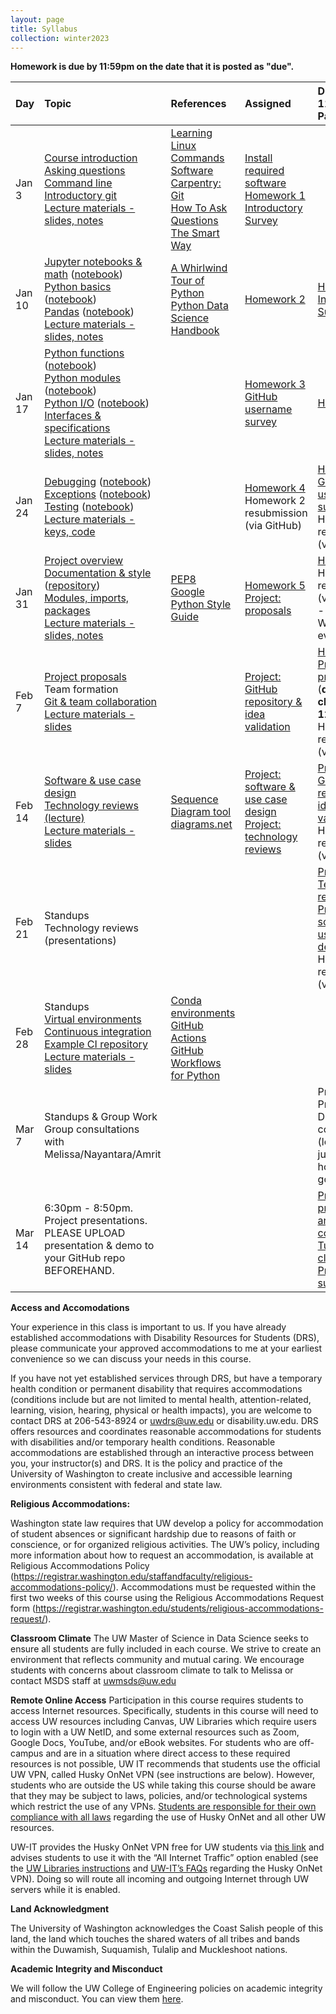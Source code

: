 ```yaml
---
layout: page
title: Syllabus
collection: winter2023
---
```


**Homework is due by 11:59pm on the date that it is posted as "due".**


| Day      | Topic                                                         | References       | Assigned | Due (Tues @ 11:59PM Pacific)    |
|:----------|:----------------|:---------------|:-------------------|:-------------------|
| Jan 3     | [Course introduction](https://uw.hosted.panopto.com/Panopto/Pages/Viewer.aspx?id=8c3d9d9e-287a-415b-a36b-af800011cd77)<br />[Asking questions](https://uw.hosted.panopto.com/Panopto/Pages/Viewer.aspx?id=cbb6609e-3f2d-4c50-8c85-af8000176ec7)<br />[Command line](https://uw.hosted.panopto.com/Panopto/Pages/Viewer.aspx?id=ca200c79-7276-425a-8754-af800020e075)<br />[Introductory git](https://uw.hosted.panopto.com/Panopto/Pages/Viewer.aspx?id=b8507bbb-69b7-4977-be1e-af80003c9d9d)<br /> [Lecture materials - slides, notes](https://github.com/UWDATA515/lecture-materials/tree/main/01) | [Learning Linux Commands](http://linuxcommand.org/lc3_learning_the_shell.php)<br />[Software Carpentry: Git](https://swcarpentry.github.io/git-novice/)<br />[How To Ask Questions The Smart Way](http://www.catb.org/~esr/faqs/smart-questions.html) | [Install required software](<software.md>)<br />[Homework 1](https://classroom.github.com/a/YSDd6GLh)<br />[Introductory Survey](https://canvas.uw.edu/courses/1629436/quizzes/1787443) | | 
| Jan 10    | [Jupyter notebooks & math](https://uw.hosted.panopto.com/Panopto/Pages/Viewer.aspx?id=44cc2a84-de16-4370-a3d3-af8700112e39) ([notebook](https://raw.githubusercontent.com/UWDATA515/lecture-materials/main/02/jupyter_and_python_breakout.ipynb))<br />[Python basics](https://uw.hosted.panopto.com/Panopto/Pages/Viewer.aspx?id=c2a04fcf-7fdb-42b8-85c6-af87002100f0) ([notebook](https://raw.githubusercontent.com/UWDATA515/lecture-materials/main/02/python_vars_and_flow_control.ipynb))<br />[Pandas](https://uw.hosted.panopto.com/Panopto/Pages/Viewer.aspx?id=f80e2c4c-d8e8-44d5-b745-af870039fe5b) ([notebook](https://raw.githubusercontent.com/UWDATA515/lecture-materials/main/02/data_manipulation.ipynb))<br />[Lecture materials - slides, notes](https://github.com/UWDATA515/lecture-materials/tree/main/02) | [A Whirlwind Tour of Python](https://jakevdp.github.io/WhirlwindTourOfPython/)<br />[Python Data Science Handbook](https://jakevdp.github.io/PythonDataScienceHandbook/)  | [Homework 2](https://classroom.github.com/a/Jpq7H2g1) | [Homework 1](https://classroom.github.com/a/YSDd6GLh)<br />[Introductory Survey](https://canvas.uw.edu/courses/1629436/quizzes/1787443) |
| Jan 17    | [Python functions](https://uw.hosted.panopto.com/Panopto/Pages/Viewer.aspx?id=194ddc84-d87b-42ca-bb36-af8e00117bc1) ([notebook](https://raw.githubusercontent.com/UWDATA515/lecture-materials/main/03/python_functions.ipynb))<br />[Python modules](https://uw.hosted.panopto.com/Panopto/Pages/Viewer.aspx?id=d24d641b-b80a-48ff-951b-af8e00220cf9) ([notebook](https://raw.githubusercontent.com/UWDATA515/lecture-materials/main/03/python_modules.ipynb))<br />[Python I/O](https://uw.hosted.panopto.com/Panopto/Pages/Viewer.aspx?id=55a8b3a2-7c2a-4d4b-af3c-af8e0031de2b) ([notebook](https://raw.githubusercontent.com/UWDATA515/lecture-materials/main/03/python_files_io.ipynb))<br />[Interfaces & specifications](https://github.com/UWDATA515/lecture-materials/blob/main/03/DATA515_03_InterfaceSpecification.pdf)<br />[Lecture materials - slides, notes](https://github.com/UWDATA515/lecture-materials/tree/main/03) |  | [Homework 3](https://classroom.github.com/a/jxS2Vvtu)<br />[GitHub username survey](https://canvas.uw.edu/courses/1629436/quizzes/1806583) | [Homework 2](https://classroom.github.com/a/Jpq7H2g1) |
| Jan 24    | [Debugging](https://uw.hosted.panopto.com/Panopto/Pages/Viewer.aspx?id=d258c58e-6970-484b-9acd-af950012399e) ([notebook](https://raw.githubusercontent.com/UWDATA515/lecture-materials/main/04/debugging_python.ipynb))<br />[Exceptions](https://uw.hosted.panopto.com/Panopto/Pages/Viewer.aspx?id=330eba8b-3a7c-40b2-af88-af95002767d1) ([notebook](https://raw.githubusercontent.com/UWDATA515/lecture-materials/main/04/exceptions_in_python.ipynb))<br />[Testing](https://uw.hosted.panopto.com/Panopto/Pages/Viewer.aspx?id=1b7947b6-d3ea-4087-b7e9-af9500352d37) ([notebook](https://raw.githubusercontent.com/UWDATA515/lecture-materials/main/04/python_unit_tests.ipynb))<br />[Lecture materials - keys, code](https://github.com/UWDATA515/lecture-materials/tree/main/04) |  | [Homework 4](https://classroom.github.com/a/XZ40iFIK)<br />Homework 2 resubmission (via GitHub) | [Homework 3](https://classroom.github.com/a/jxS2Vvtu)<br />[GitHub username survey](https://canvas.uw.edu/courses/1629436/quizzes/1806583)<br />Homework 1 resubmission (via GitHub) | 
| Jan 31    | [Project overview](https://uw.hosted.panopto.com/Panopto/Pages/Viewer.aspx?id=b0881b8d-7856-4efd-8faa-af9c0011650c)<br />[Documentation & style](https://uw.hosted.panopto.com/Panopto/Pages/Viewer.aspx?id=930978a7-8983-4002-a3a9-af9c00314c51) ([repository](https://github.com/uwescience/programming_style_documentation))<br />[Modules, imports, packages](https://uw.hosted.panopto.com/Panopto/Pages/Viewer.aspx?id=baef3d2f-3686-4e9d-9351-af9c0015ded7)<br />[Lecture materials - slides, notes](https://github.com/UWDATA515/lecture-materials/tree/main/05) | [PEP8](https://www.python.org/dev/peps/pep-0008/)<br />[Google Python Style Guide](http://google.github.io/styleguide/pyguide.html) | [Homework 5](https://classroom.github.com/a/Ay2YCfmM)<br />[Project: proposals](https://canvas.uw.edu/courses/1629436/assignments/8082392) | [Homework 4](https://classroom.github.com/a/XZ40iFIK)<br />Homework 2 resubmission (via GitHub) - due Wednesday evening | 
| Feb 7     | [Project proposals](https://uw.hosted.panopto.com/Panopto/Pages/Viewer.aspx?id=21bb3e7c-5fef-4ed3-af1c-afa300121310)<br />Team formation<br />[Git & team collaboration](https://uw.hosted.panopto.com/Panopto/Pages/Viewer.aspx?id=f23d2790-7dbd-49a2-bdd8-afa3002cba0e)<br />[Lecture materials - slides](https://github.com/UWDATA515/lecture-materials/tree/main/06) |  | [Project: GitHub repository & idea validation](https://canvas.uw.edu/courses/1629436/assignments/8082533) | [Homework 5](https://classroom.github.com/a/Ay2YCfmM)<br />[Project: proposals](https://canvas.uw.edu/courses/1629436/assignments/8082392) (**due before class! 12pm**)<br />Homework 3 resubmission (via GitHub) | 
| Feb 14    | [Software & use case design](https://uw.hosted.panopto.com/Panopto/Pages/Viewer.aspx?id=9f7119f7-f563-4319-bc9d-afaa0013ad53)<br />[Technology reviews (lecture)](https://uw.hosted.panopto.com/Panopto/Pages/Viewer.aspx?id=7720f4b2-a845-4f99-9f96-afaa00111e62)<br />[Lecture materials - slides](https://github.com/UWDATA515/lecture-materials/blob/main/07) | [Sequence Diagram tool](https://www.websequencediagrams.com/)<br />[diagrams.net](https://app.diagrams.net/) | [Project: software & use case design](https://uwdata515.github.io/projects.html)<br />[Project: technology reviews](https://github.com/UWDATA515/lecture-materials/blob/main/07/DATA515_07_TechnologyReviews.pdf) | [Project: GitHub repository & idea validation](https://canvas.uw.edu/courses/1629436/assignments/8082533)<br />Homework 4 resubmission (via GitHub) | 
| Feb 21    | Standups<br />Technology reviews (presentations) |  |  | [Project: Technology reviews](https://github.com/UWDATA515/lecture-materials/blob/main/07/DATA515_07_TechnologyReviews.pdf)<br />[Project: software & use case design](https://uwdata515.github.io/projects.html)<br />Homework 5 resubmission (via GitHub) | 
| Feb 28    | Standups<br />[Virtual environments](https://uw.hosted.panopto.com/Panopto/Pages/Viewer.aspx?id=ec1e7a99-527f-4477-b6a8-afb80013d237)<br />[Continuous integration](https://uw.hosted.panopto.com/Panopto/Pages/Viewer.aspx?id=65935600-16ca-43d5-8d17-afb8002caea7)<br />[Example CI repository](https://github.com/UWDATA515/ci_example)<br />[Lecture materials - slides](https://github.com/UWDATA515/lecture-materials/tree/main/09) | [Conda environments](https://conda.io/projects/conda/en/latest/user-guide/concepts/environments.html)<br />[GitHub Actions](https://docs.github.com/en/actions/quickstart)<br />[GitHub Workflows for Python](https://docs.github.com/en/actions/automating-builds-and-tests/building-and-testing-python) |  |  | 
| Mar 7     | Standups & Group Work<br />Group consultations with Melissa/Nayantara/Amrit |  |  | Project: Practice Demos with course staff (low-stress, just to see how it's going) | 
| Mar 14    | 6:30pm - 8:50pm. Project presentations. PLEASE UPLOAD presentation & demo to your GitHub repo BEFOREHAND.  |  |  | [Project: presentation and final code (due Tuesday at classtime)](https://uwdata515.github.io/projects.html)<br />[Project: survey](https://canvas.uw.edu/courses/1629436/quizzes/1823982) | 

**Access and Accomodations**

Your experience in this class is important to us. If you have already established accommodations with Disability Resources for Students (DRS), please communicate your approved accommodations to me at your earliest convenience so we can discuss your needs in this course.

If you have not yet established services through DRS, but have a temporary health condition or permanent disability that requires accommodations (conditions include but are not limited to mental health, attention-related, learning, vision, hearing, physical or health impacts), you are welcome to contact DRS at 206-543-8924 or uwdrs@uw.edu or disability.uw.edu. DRS offers resources and coordinates reasonable accommodations for students with disabilities and/or temporary health conditions. Reasonable accommodations are established through an interactive process between you, your instructor(s) and DRS. It is the policy and practice of the University of Washington to create inclusive and accessible learning environments consistent with federal and state law.


**Religious Accommodations:**

Washington state law requires that UW develop a policy for accommodation of student absences or significant hardship due to reasons of faith or conscience, or for organized religious activities. The UW’s policy, including more information about how to request an accommodation, is available at Religious Accommodations Policy (https://registrar.washington.edu/staffandfaculty/religious-accommodations-policy/). Accommodations must be requested within the first two weeks of this course using the Religious Accommodations Request form (https://registrar.washington.edu/students/religious-accommodations-request/).


**Classroom Climate**
The UW Master of Science in Data Science seeks to ensure all students are fully included in each course. We strive to create an environment that reflects community and mutual caring. We encourage students with concerns about classroom climate to talk to Melissa or contact MSDS staff at uwmsds@uw.edu


**Remote Online Access**
Participation in this course requires students to access Internet resources. Specifically, students in this course will need to access UW resources including Canvas, UW Libraries which require users to login with a UW NetID, and some external resources such as Zoom, Google Docs, YouTube, and/or eBook websites. For students who are off-campus and are in a situation where direct access to these required resources is not possible, UW IT recommends that students use the official UW VPN, called Husky OnNet VPN (see instructions are below). However, students who are outside the US while taking this course should be aware that they may be subject to laws, policies, and/or technological systems which restrict the use of any VPNs. [Students are responsible for their own compliance with all laws](https://itconnect.uw.edu/it-at-the-uw/it-governance-and-policies/appropriate-use/) regarding the use of Husky OnNet and all other UW resources.

UW-IT provides the Husky OnNet VPN free for UW students via [this link](https://itconnect.uw.edu/tools-services-support/networks-connectivity/uw-networks/about-husky-onnet/use-husky-onnet/) and advises students to use it with the “All Internet Traffic” option enabled (see the [UW Libraries instructions](https://www.lib.washington.edu/help/connect/husky-onnet) and [UW-IT’s FAQs](https://itconnect.uw.edu/tools-services-support/networks-connectivity/uw-networks/about-husky-onnet/faqs/) regarding the Husky OnNet VPN). Doing so will route all incoming and outgoing Internet through UW servers while it is enabled.

**Land Acknowledgment**

The University of Washington acknowledges the Coast Salish people of this land, the land which touches the shared waters of all tribes and bands within the Duwamish, Suquamish, Tulalip and Muckleshoot nations.


**Academic Integrity and Misconduct**

We will follow the UW College of Engineering policies on academic integrity and misconduct.  You can view them [here](https://www.engr.washington.edu/current/policies/academic-integrity-misconduct).
